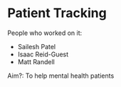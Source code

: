 Patient Tracking 
===============

People who worked on it:
- Sailesh Patel
- Isaac Reid-Guest
- Matt Randell


Aim?:
To help mental health patients